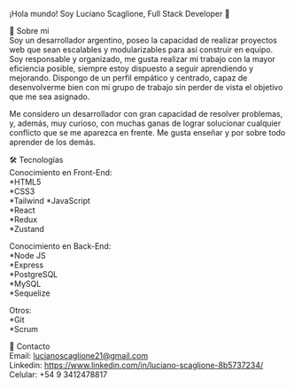 ¡Hola mundo! Soy Luciano Scaglione, Full Stack Developer 👋

📖 Sobre mi <br />
Soy un desarrollador argentino, poseo la capacidad de realizar proyectos web que sean escalables y modularizables para así construir en equipo. 
Soy responsable y organizado, me gusta realizar mi trabajo con la mayor eficiencia posible, siempre estoy dispuesto a seguir aprendiendo y mejorando. 
Dispongo de un perfil empático y centrado, capaz de desenvolverme bien con mi grupo de trabajo sin perder de vista el objetivo que me sea asignado.

Me considero un desarrollador con gran capacidad de resolver problemas, y, además, muy curioso, con muchas ganas de lograr solucionar cualquier conflicto que se me aparezca en frente. Me gusta enseñar y por sobre todo aprender de los demás.

🛠 Tecnologías <br />
Conocimiento en Front-End: <br />
*HTML5 <br />
*CSS3 <br />
*Tailwind
*JavaScript <br />
*React <br />
*Redux <br />
*Zustand

Conocimiento en Back-End: <br />
*Node JS <br />
*Express <br /> 
*PostgreSQL <br />
*MySQL <br />
*Sequelize <br />

Otros: <br />
*Git <br />
*Scrum <br />

📩 Contacto <br />
Email: lucianoscaglione21@gmail.com <br /> 
Linkedin: https://www.linkedin.com/in/luciano-scaglione-8b5737234/ <br />
Celular: +54 9 3412478817


